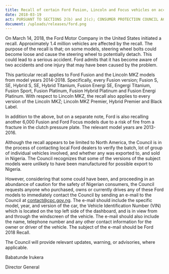 ```yaml
---
title: Recall of certain Ford Fusion, Lincoln and Focus vehicles on account of manufacturing defect
date: 2018-03-19
act: PURSUANT TO SECTIONS 2(b) and 2(c); CONSUMER PROTECTION COUNCIL ACT
document: /uploads/releases/ford.png
---
```


On March 14, 2018, the Ford Motor Company in the United States initiated a recall. Approximately 1.4 million vehicles are affected by the recall. The purpose of the recall is that; on some models, steering wheel bolts could become loose and cause the steering wheel to potentially detach. This could lead to a serious accident. Ford admits that it has become aware of two accidents and one injury that may have been caused by the problem. 

This particular recall applies to Ford Fusion and the Lincoln MKZ models from model years 2014-2018. Specifically, every Fusion version; Fusion S, SE, Hybrid S, SE, Hybrid Titanium, Fusion Energi SE, Engergi Titanium, Fusion Sport, Fusion Platinum, Fusion Hybrid Platinum and Fusion Energi Platinum. With respect to Lincoln MKZ, the recall also applies to every version of the Lincoln MKZ; Lincoln MKZ Premier, Hybrid Premier and Black Label.

In addition to the above, but on a separate note, Ford is also recalling another 6,000 Fusion and Ford Focus models due to a risk of fire from a fracture in the clutch pressure plate. The relevant model years are 2013-2016.

Although the recall appears to be limited to North America, the Council is in the process of contacting local Ford dealers to verify the batch, lot of group of individual vehicles involved, and whether any was exported to, and sold in Nigeria. The Council recognizes that some of the versions of the subject models were unlikely to have been manufactured for possible export to Nigeria.

However, considering that some could have been, and proceeding in an abundance of caution for the safety of Nigerian consumers, the Council requests anyone who purchased, owns or currently drives any of these Ford models to immediately contact the Council by sending an e-mail to the Council at contact@cpc.gov.ng. The e-mail should include the specific model, year, and version of the car, the Vehicle Identification Number (VIN) which is located on the top left side of the dashboard, and is in view from and through the windscreen of the vehicle. The e-mail should also include the name, telephone number and any other contact information for the owner or driver of the vehicle. The subject of the e-mail should be Ford 2018 Recall.

The Council will provide relevant updates, warning, or advisories, where applicable.


Babatunde Irukera

Director General